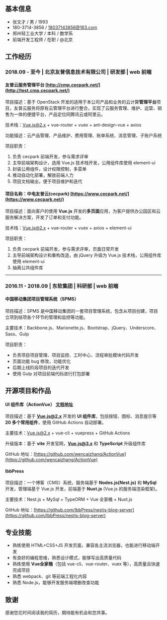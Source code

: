 
## 基本信息

+ 张文才 / 男 / 1993
+ 180-3714-3856 / <a href="mailto:18037143856@163.com">18037143856@163.com</a>
+ 郑州轻工业大学 / 本科 / 数学系
+ 前端开发工程师 / 在职 / @北京


## 工作经历

### 2018.09 - 至今 | 北京友普信息技术有限公司 | 研发部 | web 前端

#### 友普云服务管理平台 [http://cmp.cecpark.net/](http://test.cmp.cecpark.net/)

项目描述：基于 OpenStack 开发的适用于本公司产品和业务的云计算**管理平台**项目，友普云服务将原有云管理平台进行整合，实现了云服务管理、维护、运营、销售为一体的便捷平台，产品定位同腾讯云或阿里云。

技术栈：Vue.js@2.x + vue-router + vuex + ant-design-vue + axios

功能描述：云产品管理、产品维护、费用管理、账单系统、消息管理、子账户系统

项目职责：

1. 负责 cecpark 前端开发，参与需求评审
2. 主导前端架构设计，选用 Vue.js 技术栈开发，公用组件库使用 element-ui
3. 封装公用组件，设计权限控制，多菜单
4. 推动自动化部署，解放前端人力
5. 项目文档输出，便于项目维护和迭代

#### 项目名称：中电友普云(cecpark) [https://www.cecpark.net/](https://www.cecpark.net/)

项目描述：面向客户的使用 **Vue.js** 开发的**多页面**应用，为客户提供办公园区和云服务解决方案，开发了订单和支付功能。

技术栈：Vue.js@2.x + vue-router + vuex + axios + element-ui

项目职责：

1. 负责 cecpark 前端开发，参与需求评审，页面日常开发
2. 主导前端架构设计和重构改造，由 jQuery 升级为 Vue.js 技术栈，公用组件库使用 element-ui
3. 抽离公共组件库

---

### 2016.11 - 2018.09 | 东软集团 | 科研部 | web 前端

#### 中国移动集团项目管理系统（SPMS）

项目描述：SPMS 是中国移动集团的一套项目管理系统，包含从项目创建，项目立项到结项各个环节的管理和监控等功能。

主要技术：Backbone.js、Marionette.js、Bootstrap、jQuery、Underscore、Sass、Gulp

项目职责：

+ 负责项目项目管理、项目监控、工时中心、流程审批模块代码开发
+ 页面功能 bug 修改，功能优化
+ 后期上线阶段项目的迭代开发
+ 使用 Gulp 对项目前端代码进行打包部署

## 开源项目和作品

#### UI 组件库（ActionVue） [文档地址](https://coolfe.fun/ActionVue/)

项目描述：基于 **Vue.js@2.x** 开发的 **UI 组件库**，包括按钮、图标、消息提示等 **20 多个常用组件**，使用 GitHub Actions 自动部署。

主要技术：Vue.js@2.x + vue-cli + vuepress + GitHub Actions

升级版本：基于 **vite** 开发官网，**Vue.js@3.x** 和 **TypeScript** 升级组件库

GitHub 地址：[https://github.com/wencaizhang/ActionVue](https://github.com/wencaizhang/ActionVue)

#### IbbPress

项目描述：一个博客（CMS）系统，服务端基于 **Nodes.js(Nest.js)** 和 **MySql** 开发，管理端基于 Vue.js 开发，前端基于 **Nuxt.js** (Vue.js 的服务端渲染框架)。

主要技术：Nest.js + MySql + TypeORM + Vue 全家桶 + Nuxt.js

GitHub 地址：[https://github.com/IbbPress/nestjs-blog-server](https://github.com/IbbPress/nestjs-blog-server)



## 专业技能

- 熟练使用 HTML+CSS+JS 开发页面，兼容各主流浏览器，也能进行移动端开发
- 有良好的编程思维，熟悉设计模式，能够写出高质量代码
- 熟练使用 **Vue全家桶**（包括 vue-cli、vue-router、vuex 等），高质量且快速完成项目
- 熟悉 webpack、git 等前端工程化内容
- 熟悉 Node.js，能够开发服务端增删改查功能


## 致谢

感谢您花时间阅读我的简历，期待能有机会和您共事。
